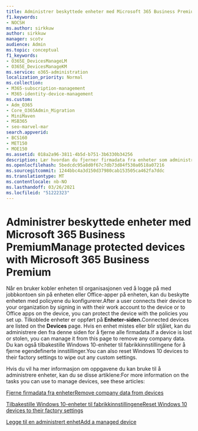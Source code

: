 ```yaml
---
title: Administrer beskyttede enheter med Microsoft 365 Business Premium
f1.keywords:
- NOCSH
ms.author: sirkkuw
author: sirkkuw
manager: scotv
audience: Admin
ms.topic: conceptual
f1_keywords:
- O365E_DevicesManageLM
- O365E_DevicesManageKM
ms.service: o365-administration
localization_priority: Normal
ms.collection:
- M365-subscription-management
- M365-identity-device-management
ms.custom:
- Adm_O365
- Core_O365Admin_Migration
- MiniMaven
- MSB365
- seo-marvel-mar
search.appverid:
- BCS160
- MET150
- MOE150
ms.assetid: 018a2a96-3811-4b5d-b751-3b6330b34256
description: Lær hvordan du fjerner firmadata fra enheter som administreres gjennom beskyttelsespolicyer, i tillegg til å tilbakestille Windows 10-enheter til fabrikkinnstillingene.
ms.openlocfilehash: 5bedcdc95a8d0f67c7db73d84f530a0518a07216
ms.sourcegitcommit: 1244bbc4a3d150d37980cab153505ca462fa7ddc
ms.translationtype: MT
ms.contentlocale: nb-NO
ms.lasthandoff: 03/26/2021
ms.locfileid: "51222323"
---
```

# <a name="manage-protected-devices-with-microsoft-365-business-premium"></a><span data-ttu-id="5939a-103">Administrer beskyttede enheter med Microsoft 365 Business Premium</span><span class="sxs-lookup"><span data-stu-id="5939a-103">Manage protected devices with Microsoft 365 Business Premium</span></span>

<span data-ttu-id="5939a-104">Når en bruker kobler enheten til organisasjonen ved å logge på med jobbkontoen sin på enheten eller Office-apper på enheten, kan du beskytte enheten med policyene du konfigurerer.</span><span class="sxs-lookup"><span data-stu-id="5939a-104">After a user connects their device to your organization by signing in with their work account to the device or to Office apps on the device, you can protect the device with the policies you set up.</span></span> <span data-ttu-id="5939a-105">Tilkoblede enheter er oppført på **Enheter-siden.**</span><span class="sxs-lookup"><span data-stu-id="5939a-105">Connected devices are listed on the **Devices** page.</span></span> <span data-ttu-id="5939a-106">Hvis en enhet mistes eller blir stjålet, kan du administrere den fra denne siden for å fjerne alle firmadata.</span><span class="sxs-lookup"><span data-stu-id="5939a-106">If a device is lost or stolen, you can manage it from this page to remove any company data.</span></span> <span data-ttu-id="5939a-107">Du kan også tilbakestille Windows 10-enheter til fabrikkinnstillingene for å fjerne egendefinerte innstillinger.</span><span class="sxs-lookup"><span data-stu-id="5939a-107">You can also reset Windows 10 devices to their factory settings to wipe out any custom settings.</span></span> 

<span data-ttu-id="5939a-108">Hvis du vil ha mer informasjon om oppgavene du kan bruke til å administrere enheter, kan du se disse artiklene:</span><span class="sxs-lookup"><span data-stu-id="5939a-108">For more information on the tasks you can use to manage devices, see these articles:</span></span> 
  
[<span data-ttu-id="5939a-109">Fjerne firmadata fra enheter</span><span class="sxs-lookup"><span data-stu-id="5939a-109">Remove company data from devices</span></span>](remove-company-data.md)
  
[<span data-ttu-id="5939a-110">Tilbakestille Windows 10-enheter til fabrikkinnstillingene</span><span class="sxs-lookup"><span data-stu-id="5939a-110">Reset Windows 10 devices to their factory settings</span></span>](reset-devices-to-factory-settings.md)

[<span data-ttu-id="5939a-111">Legge til en administrert enhet</span><span class="sxs-lookup"><span data-stu-id="5939a-111">Add a managed device</span></span>](./app-protection-settings-for-android-and-ios.md)
